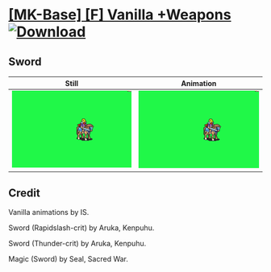 # [\[MK-Base\] \[F\] Vanilla +Weapons](./) [![Download](https://img.shields.io/badge/Download--red?style=social&logo=github)](https://minhaskamal.github.io/DownGit/#/home?url=https://github.com/Klokinator/FE-Repo/tree/main/Battle%20Animations%2FMounted%20-%20Valks%2C%20MKs%2C%20Magi%2F%5BMK-Base%5D%20%5BF%5D%20Vanilla%20%2BWeapons%2F1.%20Sword%20(Rapidslash-crit))

## Sword

| Still | Animation |
| :---: | :-------: |
| ![Sword still](./Sword_000.png) | ![Sword](./Sword.gif) |

## Credit

Vanilla animations by IS.

Sword (Rapidslash-crit) by Aruka, Kenpuhu.

Sword (Thunder-crit) by Aruka, Kenpuhu.

Magic (Sword) by Seal, Sacred War.
